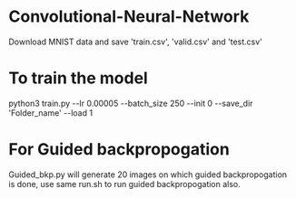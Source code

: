 # Convolutional-Neural-Network
Download MNIST data and save 'train.csv', 'valid.csv' and 'test.csv'
# To train the model
python3 train.py --lr 0.00005 --batch_size 250 --init 0 --save_dir 'Folder_name' --load 1
# For Guided backpropogation
Guided_bkp.py will generate 20 images on which guided backpropogation is done, use same run.sh to run guided backpropogation also.
